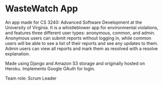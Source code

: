 # WasteWatch App

An app made for CS 3240: Advanced Software Development at the University of Virginia. It is a whistleblower app for environmental violations, and features three different user types: anonymous, common, and admin. Anonymous users can submit reports without logging in, while common users will be able to see a list of their reports and see any updates to them. Admin users can view all reports and mark them as resolved with a resolve explanation.

Made using Django and Amazon S3 storage and originally hosted on Heroku. Implements Google OAuth for login.

Team role: Scrum Leader


